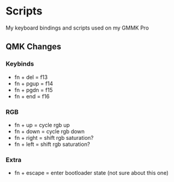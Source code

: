 # Scripts

My keyboard bindings and scripts used on my GMMK Pro

## QMK Changes

### Keybinds

* fn + del = f13
* fn + pgup = f14
* fn + pgdn = f15
* fn + end = f16

### RGB

* fn + up = cycle rgb up
* fn + down = cycle rgb down
* fn + right = shift rgb saturation?
* fn + left = shift rgb saturation?

### Extra

* fn + escape = enter bootloader state (not sure about this one)
